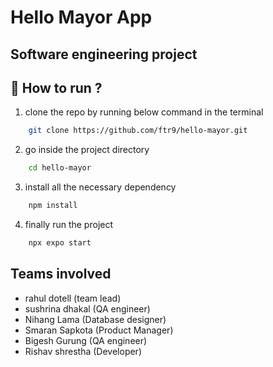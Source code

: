 # Hello Mayor App

## Software engineering project

## 🚀 How to run ?

1. clone the repo by running below command in the terminal

```sh
    git clone https://github.com/ftr9/hello-mayor.git
```

2. go inside the project directory

```sh
    cd hello-mayor
```

3. install all the necessary dependency

```sh
    npm install
```

4. finally run the project

```sh
    npx expo start
```

## Teams involved

- rahul dotell (team lead)
- sushrina dhakal (QA engineer)
- Nihang Lama (Database designer)
- Smaran Sapkota (Product Manager)
- Bigesh Gurung (QA engineer)
- Rishav shrestha (Developer)

